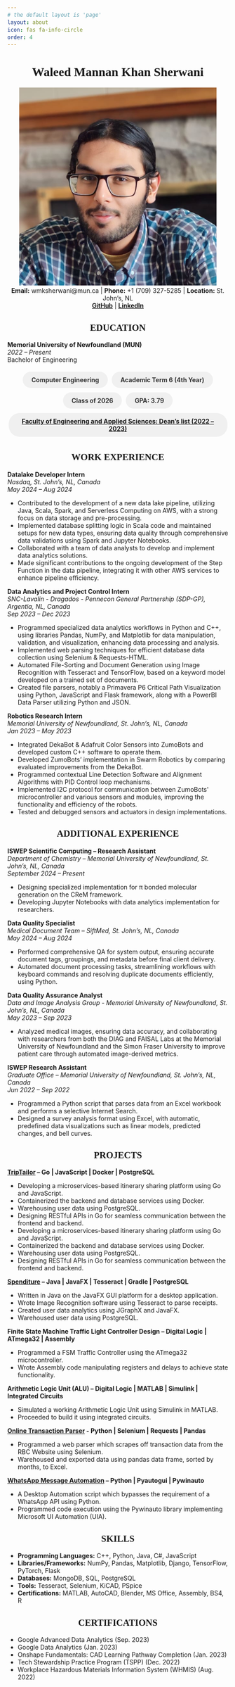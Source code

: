 ```yaml
---
# the default layout is 'page'
layout: about
icon: fas fa-info-circle
order: 4
---
```


<style>
  h1, h2, h3, h4, h5, h6 {
    text-align: center;
    /* Change font to Garamond */
    font-family: "Garamond";
  }
  .rounded-box {
    display: inline-block;
    padding: 10px 20px;
    margin: 5px 2.5px;
    border-radius: 25px;
    background-color: #f0f0f0;
    text-align: center;
    color: #333;
    font-weight: bold;
  }
  .rounded-box-container {
    text-align: center;
  }

.panel-heading {
    text-align: left;
}

/* Change font of all text */
.px-1 {
    font-family: "Garamond";
}
</style>

# Waleed Mannan Khan Sherwani

<div style="display: flex; justify-content: space-around; align-items: center;">
    <div style="text-align: center;">
        <img src="assets/img/people/Waleed Mannan Khan Sherwani.png" alt="Team Member" style="width: 450px; height: 450px; object-fit: cover">
        <a href="https://github.com/WyrdWyn4" target="_blank">
        </a>
    </div>
</div>

<div style="text-align: center;">
  <strong>Email:</strong> wmksherwani@mun.ca | <strong>Phone:</strong> +1 (709) 327-5285 | <strong>Location:</strong> St. John’s, NL
</div>
<div style="text-align: center;">
  <strong><a href="https://github.com/your-github">GitHub</a></strong> | 
  <strong><a href="https://linkedin.com/in/your-linkedin">LinkedIn</a></strong>
</div>

## EDUCATION

**Memorial University of Newfoundland (MUN)**  
*2022 – Present*  
Bachelor of Engineering

<div class="rounded-box-container">
  <div class="rounded-box">Computer Engineering</div>
  <div class="rounded-box">Academic Term 6 (4th Year)</div>
  <div class="rounded-box">Class of 2026</div>
  <div class="rounded-box">GPA: 3.79</div>
</div>
<div class="rounded-box-container">
<div class="rounded-box"><a href="https://www.mun.ca/engineering/undergraduate/scholarships-and-awards/deans-list/deans-list---spring-2023/">Faculty of Engineering and Applied Sciences: Dean’s list (2022 – 2023)</a></div>
</div>

## WORK EXPERIENCE

**Datalake Developer Intern**  
*Nasdaq, St. John’s, NL, Canada*  
*May 2024 – Aug 2024*  
- Contributed to the development of a new data lake pipeline, utilizing Java, Scala, Spark, and Serverless Computing on AWS, with a strong focus on data storage and pre-processing.
- Implemented database splitting logic in Scala code and maintained setups for new data types, ensuring data quality through comprehensive data validations using Spark and Jupyter Notebooks.
- Collaborated with a team of data analysts to develop and implement data analytics solutions.
- Made significant contributions to the ongoing development of the Step Function in the data pipeline, integrating it with other AWS services to enhance pipeline efficiency.

**Data Analytics and Project Control Intern**  
*SNC-Lavalin - Dragados - Pennecon General Partnership (SDP-GP), Argentia, NL, Canada*  
*Sep 2023 – Dec 2023*  
- Programmed specialized data analytics workflows in Python and C++, using libraries Pandas, NumPy, and Matplotlib for data manipulation, validation, and visualization, enhancing data processing and analysis.
- Implemented web parsing techniques for efficient database data collection using Selenium & Requests-HTML.
- Automated File-Sorting and Document Generation using Image Recognition with Tesseract and TensorFlow, based on a keyword model developed on a trained set of documents.
- Created file parsers, notably a Primavera P6 Critical Path Visualization using Python, JavaScript and Flask framework, along with a PowerBI Data Parser utilizing Python and JSON.

**Robotics Research Intern**  
*Memorial University of Newfoundland, St. John’s, NL, Canada*  
*Jan 2023 – May 2023*  
- Integrated DekaBot & Adafruit Color Sensors into ZumoBots and developed custom C++ software to operate them.
- Developed ZumoBots’ implementation in Swarm Robotics by comparing evaluated improvements from the DekaBot.
- Programmed contextual Line Detection Software and Alignment Algorithms with PID Control loop mechanisms.
- Implemented I2C protocol for communication between ZumoBots' microcontroller and various sensors and modules, improving the functionality and efficiency of the robots.
- Tested and debugged sensors and actuators in design implementations.

## ADDITIONAL EXPERIENCE

**ISWEP Scientific Computing – Research Assistant**  
*Department of Chemistry – Memorial University of Newfoundland, St. John’s, NL, Canada*  
*September 2024 – Present*  
- Designing specialized implementation for π bonded molecular generation on the CReM framework.
- Developing Jupyter Notebooks with data analytics implementation for researchers.

**Data Quality Specialist**  
*Medical Document Team – SiftMed, St. John’s, NL, Canada*  
*May 2024 – Aug 2024*  
- Performed comprehensive QA for system output, ensuring accurate document tags, groupings, and metadata before final client delivery.
- Automated document processing tasks, streamlining workflows with keyboard commands and resolving duplicate documents efficiently, using Python.

**Data Quality Assurance Analyst**  
*Data and Image Analysis Group - Memorial University of Newfoundland, St. John’s, NL, Canada*  
*May 2023 – Sep 2023*  
- Analyzed medical images, ensuring data accuracy, and collaborating with researchers from both the DIAG and FAISAL Labs at the Memorial University of Newfoundland and the Simon Fraser University to improve patient care through automated image-derived metrics.

**ISWEP Research Assistant**  
*Graduate Office – Memorial University of Newfoundland, St. John’s, NL, Canada*  
*Jun 2022 – Sep 2022*  
- Programmed a Python script that parses data from an Excel workbook and performs a selective Internet Search.
- Designed a survey analysis format using Excel, with automatic, predefined data visualizations such as linear models, predicted changes, and bell curves.

## PROJECTS

**[TripTailor](/triptailor/overview) – Go | JavaScript | Docker | PostgreSQL**  
- Developing a microservices-based itinerary sharing platform using Go and JavaScript.
- Containerized the backend and database services using Docker.
- Warehousing user data using PostgreSQL.
- Designing RESTful APIs in Go for seamless communication between the frontend and backend. 
- Developing a microservices-based itinerary sharing platform using Go and JavaScript.
- Containerized the backend and database services using Docker.
- Warehousing user data using PostgreSQL.
- Designing RESTful APIs in Go for seamless communication between the frontend and backend.

**[Spenditure](https://github.com/WyrdWyn4/Spenditure) – Java | JavaFX | Tesseract | Gradle | PostgreSQL**  
- Written in Java on the JavaFX GUI platform for a desktop application.
- Wrote Image Recognition software using Tesseract to parse receipts.
- Created user data analytics using JGraphX and JavaFX.
- Warehoused user data using PostgreSQL.

**Finite State Machine Traffic Light Controller Design – Digital Logic | ATmega32 | Assembly**  
- Programmed a FSM Traffic Controller using the ATmega32 microcontroller.
- Wrote Assembly code manipulating registers and delays to achieve state functionality.

**Arithmetic Logic Unit (ALU) – Digital Logic | MATLAB | Simulink | Integrated Circuits**  
- Simulated a working Arithmetic Logic Unit using Simulink in MATLAB.
- Proceeded to build it using integrated circuits.

**[Online Transaction Parser](https://github.com/WyrdWyn4/RBC-Transactions-Parser) - Python | Selenium | Requests | Pandas**  
- Programmed a web parser which scrapes off transaction data from the RBC Website using Selenium.
- Warehoused and exported data using pandas data frame, sorted by months, to Excel.

**[WhatsApp Message Automation](https://github.com/WyrdWyn4/WhatsApp-Message-Automation) – Python | Pyautogui | Pywinauto**  
- A Desktop Automation script which bypasses the requirement of a WhatsApp API using Python.
- Programmed code execution using the Pywinauto library implementing Microsoft UI Automation (UIA).

## SKILLS

- **Programming Languages:** C++, Python, Java, C#, JavaScript
- **Libraries/Frameworks:** NumPy, Pandas, Matplotlib, Django, TensorFlow, PyTorch, Flask
- **Databases:** MongoDB, SQL, PostgreSQL
- **Tools:** Tesseract, Selenium, KiCAD, PSpice
- **Certifications:** MATLAB, AutoCAD, Blender, MS Office, Assembly, BS4, R

## CERTIFICATIONS

- Google Advanced Data Analytics (Sep. 2023)
- Google Data Analytics (Jan. 2023)
- Onshape Fundamentals: CAD Learning Pathway Completion (Jan. 2023)
- Tech Stewardship Practice Program (TSPP) (Dec. 2022)
- Workplace Hazardous Materials Information System (WHMIS) (Aug. 2022)


